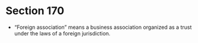 # Section 170

- “Foreign association” means a business association organized as a trust under the laws of a foreign jurisdiction.